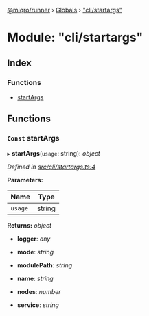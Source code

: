 [@miqro/runner](../README.md) › [Globals](../globals.md) › ["cli/startargs"](_cli_startargs_.md)

# Module: "cli/startargs"

## Index

### Functions

* [startArgs](_cli_startargs_.md#const-startargs)

## Functions

### `Const` startArgs

▸ **startArgs**(`usage`: string): *object*

*Defined in [src/cli/startargs.ts:4](https://github.com/claukers/miqro-runner/blob/a5c7dd4/src/cli/startargs.ts#L4)*

**Parameters:**

Name | Type |
------ | ------ |
`usage` | string |

**Returns:** *object*

* **logger**: *any*

* **mode**: *string*

* **modulePath**: *string*

* **name**: *string*

* **nodes**: *number*

* **service**: *string*
